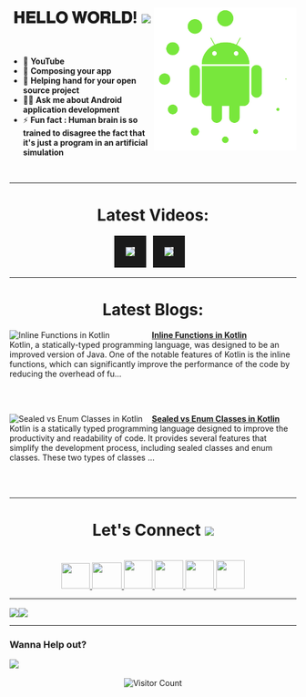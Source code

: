 <!-- intro hello world -->
<h1 align="center">
𝐇𝐄𝐋𝐋𝐎 𝐖𝐎𝐑𝐋𝐃! <img src="GIF/Earth.gif" width="24px">
<img src= "GIF/android_by_deiby_ybied_d3jaevn.gif" height="250px" align="right">
</h1>
<br>

- 💚 **YouTube**
- 🔮 **Composing your app**
- 🤝 **Helping hand for your open source project**
- 👨‍💻 **Ask me about Android application development**
- ⚡ **Fun fact : Human brain is so trained to disagree the fact that it's just a program in an artificial simulation**
<br>


<hr>


<!-- youtube section -->
<h1 align="center">
Latest Videos:
</h1>
<div align = "center">
<!-- YOUTUBE:START --><a href="https://www.youtube.com/watch?v=zbeg2mpoHns" target="_blank"><img src="https://i.ytimg.com/vi/zbeg2mpoHns/mqdefault.jpg" height="200px" border="20"></a>&nbsp &nbsp<a href="https://www.youtube.com/watch?v=gwaH8IkgVts" target="_blank"><img src="https://i.ytimg.com/vi/gwaH8IkgVts/mqdefault.jpg" height="200px" border="20"></a>&nbsp &nbsp<!-- YOUTUBE:END -->
</div>


<hr>


<h1 align="center">
Latest Blogs:
</h1>
<!-- HASHNODE_BLOG:START -->
<p align="left">
<a href="https://sagar0-0.hashnode.dev/inline-functions-in-kotlin" title="Inline Functions in Kotlin"><img src="https://cdn.hashnode.com/res/hashnode/image/upload/v1675871583488/825093d8-abb5-4e27-a11e-190d6bcdb39a.png" alt="Inline Functions in Kotlin" width="250px" align="left" /></a>
<a href="https://sagar0-0.hashnode.dev/inline-functions-in-kotlin" title="Inline Functions in Kotlin"><strong>Inline Functions in Kotlin</strong></a>
<br/> Kotlin, a statically-typed programming language, was designed to be an improved version of Java. One of the notable features of Kotlin is the inline functions, which can significantly improve the performance of the code by reducing the overhead of fu... </p> <br/> <br/>
<p align="left">
<a href="https://sagar0-0.hashnode.dev/sealed-vs-enum-classes-in-kotlin" title="Sealed vs Enum Classes in Kotlin"><img src="https://cdn.hashnode.com/res/hashnode/image/upload/v1675790162175/de9d802d-270c-4788-97d7-51bc25848d10.png" alt="Sealed vs Enum Classes in Kotlin" width="250px" align="left" /></a>
<a href="https://sagar0-0.hashnode.dev/sealed-vs-enum-classes-in-kotlin" title="Sealed vs Enum Classes in Kotlin"><strong>Sealed vs Enum Classes in Kotlin</strong></a>
<br/> Kotlin is a statically typed programming language designed to improve the productivity and readability of code. It provides several features that simplify the development process, including sealed classes and enum classes.
These two types of classes ... </p> <br/> <br/>
<!-- HASHNODE_BLOG:END -->
  
  
<hr>


<!-- connect section -->
<h1 align="center">
Let's Connect <img src="GIF/Handshake.gif" width="24px">
</h1>
<div align="center">
<p align="center">
  <br>
  <a href="https://www.youtube.com/channel/UCbXjqGX2O0UW12AIboO2Psw" target="_blank">
    <code><img  height="45" width="50" src="https://brandslogos.com/wp-content/uploads/images/large/youtube-icon-logo.png"></code>
  </a>
  <a href="mailto:sagar.0dev@gmail.com" target="_blank">
    <code><img height="46" width="52" src="https://logos-world.net/wp-content/uploads/2020/11/Gmail-Logo.png"></code>
  </a>
  <a href="https://twitter.com/sagar0_o" target="_blank">
    <code><img height="50" width="50" src="https://www.freepnglogos.com/uploads/twitter-logo-png/twitter-logo-vector-png-clipart-1.png"></code>
  </a>
  <a href="https://www.linkedin.com/in/sagar0-0malhotra/" target="_blank">
    <code><img height="50" width="50" src="https://cdn-icons-png.flaticon.com/512/174/174857.png"></code>
  </a>
  <a href="https://dev.to/sagar0_0" target="_blank">
    <code><img height="50" width="50" src="https://iconape.com/wp-content/files/hl/53010/svg/devto.svg"></code>
  </a>
  <a href="https://www.instagram.com/_sagar_malhotra_/" target="_blank">
    <code><img height="50" width="50" src="http://assets.stickpng.com/images/580b57fcd9996e24bc43c521.png"></code>
  </a>
</p>
</div>


<hr>


<img align="center" height="150px" src="https://github-readme-streak-stats.herokuapp.com/?user=Sagar0-0&theme=dark&hide_border=true"><img align="center" height="160px" src="https://github-readme-stats.vercel.app/api?username=Sagar0-0&show_icons=true&hide_border=true&title_color=94b4a4&amp&icon_color=FFFFFF&amp&text_color=FFFFFF&amp&bg_color=000000&count_private=true&include_all_commits=true">


<hr>


### Wanna Help out?
<a href="https://www.buymeacoffee.com/0sagar0">
  <img src="https://user-images.githubusercontent.com/85388413/197355117-e4a5f6e7-44ee-4303-adb8-3ef39cd18246.jpg" width=200px>
</a>

<!-- outro -->
<div align="center">
  
![Visitor Count](https://profile-counter.glitch.me/{Sagar0-0}/count.svg)
